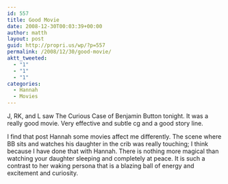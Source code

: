 ```yaml
---
id: 557
title: Good Movie
date: 2008-12-30T00:03:39+00:00
author: matth
layout: post
guid: http://propri.us/wp/?p=557
permalink: /2008/12/30/good-movie/
aktt_tweeted:
  - "1"
  - "1"
  - "1"
categories:
  - Hannah
  - Movies
---
```

J, RK, and L saw The Curious Case of Benjamin Button tonight. It was a really good movie. Very effective and subtle cg and a good story line. 

I find that post Hannah some movies affect me differently. The scene where BB sits and watches his daughter in the crib was really touching; I think because I have done that with Hannah. There is nothing more magical than watching your daughter sleeping and completely at peace. It is such a contrast to her waking persona that is a blazing ball of energy and excitement and curiosity.
